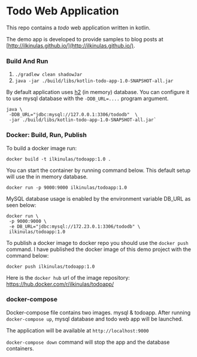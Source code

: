 # Todo Web Application
This repo contains a *todo* web application written in kotlin. 

The demo app is developed to provide samples to blog posts at [http://ilkinulas.github.io/](http://ilkinulas.github.io/).    


### Build And Run

1. `./gradlew clean shadowJar`
2. `java -jar ./build/libs/kotlin-todo-app-1.0-SNAPSHOT-all.jar`

By default application uses [h2](http://www.h2database.com/html/main.html) (in memory) database.
You can configure it to use mysql database with the `-DDB_URL=....` program argument.

```
java \
 -DDB_URL="jdbc:mysql://127.0.0.1:3306/tododb"  \
 -jar ./build/libs/kotlin-todo-app-1.0-SNAPSHOT-all.jar`
```

### Docker: Build, Run, Publish
 
To build a docker image run:

`docker build -t ilkinulas/todoapp:1.0 .`

You can start the container by running command below. This default setup will use the in memory database.

`docker run -p 9000:9000 ilkinulas/todoapp:1.0`

MySQL database usage is enabled by the environment variable DB_URL as seen below:

```
docker run \
 -p 9000:9000 \
 -e DB_URL="jdbc:mysql://172.23.0.1:3306/tododb" \
 ilkinulas/todoapp:1.0
```

To publish a docker image to docker repo you should use the `docker push` command. I have published the docker image of this demo project with the command below:

`docker push ilkinulas/todoapp:1.0`

Here is the `docker hub` url of the image repository: https://hub.docker.com/r/ilkinulas/todoapp/

### docker-compose

Docker-compose file contains two images. mysql & todoapp.
After running `docker-compose up`, mysql database and todo web app will be launched. 

The application will be available at `http://localhost:9000`

`docker-compose down` command will stop the app and the database containers.
